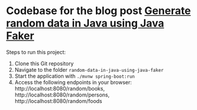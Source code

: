 # Codebase for the blog post [Generate random data in Java using Java Faker](https://rieckpil.de/howto-generate-random-data-in-java-using-java-faker/)

Steps to run this project:

1. Clone this Git repository
2. Navigate to the folder `random-data-in-java-using-java-faker`
3. Start the application with `./mvnw spring-boot:run`
4. Access the following endpoints in your browser: http://localhost:8080/random/books, http://localhost:8080/random/persons, http://localhost:8080/random/foods
